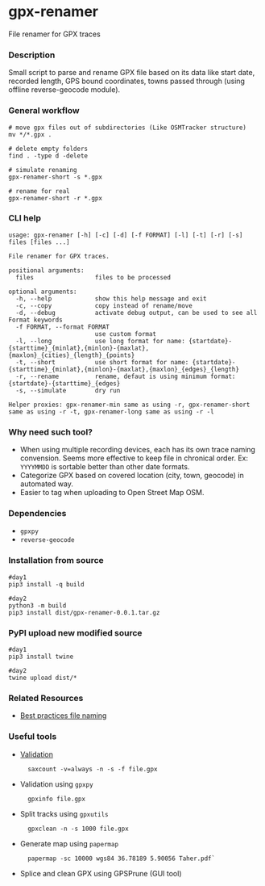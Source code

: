 # gpx-renamer

File renamer for GPX traces


### Description

Small script to parse and rename GPX file based on its data like start date, recorded length, GPS bound coordinates, towns passed through (using offline reverse-geocode module).


### General workflow

    # move gpx files out of subdirectories (Like OSMTracker structure)
    mv */*.gpx .

    # delete empty folders
    find . -type d -delete

    # simulate renaming
    gpx-renamer-short -s *.gpx

    # rename for real
    gpx-renamer-short -r *.gpx


### CLI help


    usage: gpx-renamer [-h] [-c] [-d] [-f FORMAT] [-l] [-t] [-r] [-s] files [files ...]

    File renamer for GPX traces.

    positional arguments:
      files                 files to be processed

    optional arguments:
      -h, --help            show this help message and exit
      -c, --copy            copy instead of rename/move
      -d, --debug           activate debug output, can be used to see all Format keywords
      -f FORMAT, --format FORMAT
                            use custom format
      -l, --long            use long format for name: {startdate}-{starttime}_{minlat},{minlon}-{maxlat},{maxlon}_{cities}_{length}_{points}
      -t, --short           use short format for name: {startdate}-{starttime}_{minlat},{minlon}-{maxlat},{maxlon}_{edges}_{length}
      -r, --rename          rename, defaut is using minimum format: {startdate}-{starttime}_{edges}
      -s, --simulate        dry run

    Helper proxies: gpx-renamer-min same as using -r, gpx-renamer-short same as using -r -t, gpx-renamer-long same as using -r -l


### Why need such tool?

- When using multiple recording devices, each has its own trace naming convension. Seems more effective to keep file in chronical order. Ex: `YYYYMMDD` is sortable better than other date formats.
- Categorize GPX based on covered location (city, town, geocode) in automated way.
- Easier to tag when uploading to Open Street Map OSM.


### Dependencies

- `gpxpy`  
- `reverse-geocode`


### Installation from source

    #day1
    pip3 install -q build

    #day2
    python3 -m build
    pip3 install dist/gpx-renamer-0.0.1.tar.gz


### PyPI upload new modified source

    #day1
    pip3 install twine

    #day2
    twine upload dist/*

### Related Resources


- [Best practices file naming](https://library.stanford.edu/research/data-management-services/data-best-practices/best-practices-file-naming)


### Useful tools

- [Validation](https://www.topografix.com/gpx_validation.asp)

        saxcount -v=always -n -s -f file.gpx

- Validation using `gpxpy`

        gpxinfo file.gpx

- Split tracks using `gpxutils`

        gpxclean -n -s 1000 file.gpx

- Generate map using `papermap`

        papermap -sc 10000 wgs84 36.78189 5.90056 Taher.pdf`

- Splice and clean GPX using GPSPrune (GUI tool)